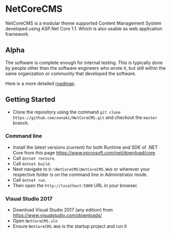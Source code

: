 # NetCoreCMS
NetCoreCMS is a modular theme supported Content Management System developed using ASP.Net Core 1.1. Which is also usable as web application framework.   

## Alpha

The software is complete enough for internal testing. This is typically done by people other than the software engineers who wrote it, but still within the same organization or community that developed the software.

Here is a more detailed [roadmap](https://github.com/xonaki/NetCoreCMS/wiki/Roadmap).

## Getting Started

- Clone the repository using the command `git clone https://github.com/xonaki/NetCoreCMS.git` and checkout the `master` branch. 

### Command line

- Install the latest versions (current) for both Runtime and SDK of .NET Core from this page https://www.microsoft.com/net/download/core
- Call `dotnet restore`.
- Call `dotnet build`.
- Next navigate to `D:\NetCoreCMS\NetCoreCMS.Web` or wherever your respective folder is on the command line in Administrator mode.
- Call `dotnet run`.
- Then open the `http://localhost:5000` URL in your browser.

### Visual Studio 2017

- Download Visual Studio 2017 (any edition) from https://www.visualstudio.com/downloads/
- Open `NetCoreCMS.sln`
- Ensure `NetCoreCMS.Web` is the startup project and run it
